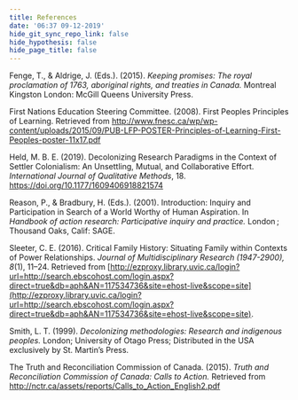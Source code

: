 ```yaml
---
title: References
date: '06:37 09-12-2019'
hide_git_sync_repo_link: false
hide_hypothesis: false
hide_page_title: false
---
```


Fenge, T., & Aldrige, J. (Eds.). (2015). *Keeping promises: The royal proclamation of 1763, aboriginal rights, and treaties in Canada.* Montreal Kingston London: McGill Queens University Press.


First Nations Education Steering Committee. (2008). First Peoples Principles of Learning. Retrieved from http://www.fnesc.ca/wp/wp-content/uploads/2015/09/PUB-LFP-POSTER-Principles-of-Learning-First-Peoples-poster-11x17.pdf


Held, M. B. E. (2019). Decolonizing Research Paradigms in the Context of Settler Colonialism: An Unsettling, Mutual, and Collaborative Effort. *International Journal of Qualitative Methods*, 18. https://doi.org/10.1177/1609406918821574


Reason, P., & Bradbury, H. (Eds.). (2001). Introduction: Inquiry and Participation in Search of a World Worthy of Human Aspiration. In *Handbook of action research: Participative inquiry and practice.* London ; Thousand Oaks, Calif: SAGE.


Sleeter, C. E. (2016). Critical Family History: Situating Family within Contexts of Power Relationships. *Journal of Multidisciplinary Research (1947-2900), 8*(1), 11–24. Retrieved from [http://ezproxy.library.uvic.ca/login?url=http://search.ebscohost.com/login.aspx?direct=true&db=aph&AN=117534736&site=ehost-live&scope=site](http://ezproxy.library.uvic.ca/login?url=http://search.ebscohost.com/login.aspx?direct=true&db=aph&AN=117534736&site=ehost-live&scope=site).

Smith, L. T. (1999). *Decolonizing methodologies: Research and indigenous peoples.* London; University of Otago Press; Distributed in the USA exclusively by St. Martin’s Press.

The Truth and Reconciliation Commission of Canada. (2015). *Truth and Reconciliation Commission of Canada: Calls to Action.* Retrieved from http://nctr.ca/assets/reports/Calls_to_Action_English2.pdf
